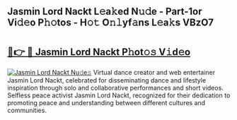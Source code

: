 ## Jasmin Lord Nackt L𝚎a𝚔ed N𝚞𝚍e - Part-1or Vi𝚍𝚎o P𝚑𝚘tos - H𝚘𝚝 O𝚗𝚕yf𝚊ns L𝚎a𝚔s VBzO7

# <h2><a href="http://kfbdkq.oniu.top/?m=Jasmin+Lord+Nackt">🔗👉 🔴 Jasmin Lord Nackt P𝚑ot𝚘𝚜 V𝚒d𝚎o</a></h2>

[![Jasmin Lord Nackt Nu𝚍e𝚜](https://i.imgur.com/0qMVB7G.gif)](http://kfbdkq.oniu.top/?m=Jasmin+Lord+Nackt)
Virtual dance creator and web entertainer Jasmin Lord Nackt, celebrated for disseminating dance and lifestyle inspiration through solo and collaborative performances and short videos. Selfless peace activist Jasmin Lord Nackt, recognized for their dedication to promoting peace and understanding between different cultures and communities.  
